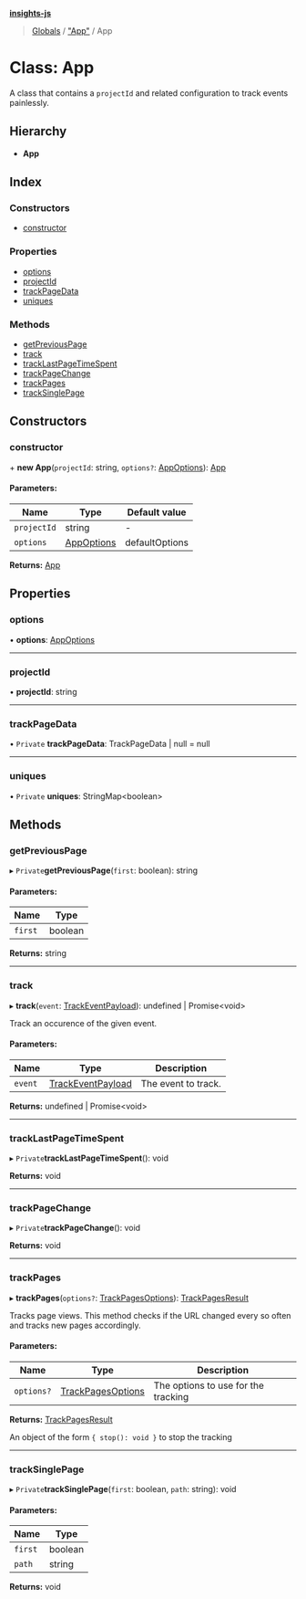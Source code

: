 **[insights-js](../README.md)**

> [Globals](../globals.md) / ["App"](../modules/_app_.md) / App

# Class: App

A class that contains a `projectId` and related configuration to track events painlessly.

## Hierarchy

* **App**

## Index

### Constructors

* [constructor](_app_.app.md#constructor)

### Properties

* [options](_app_.app.md#options)
* [projectId](_app_.app.md#projectid)
* [trackPageData](_app_.app.md#trackpagedata)
* [uniques](_app_.app.md#uniques)

### Methods

* [getPreviousPage](_app_.app.md#getpreviouspage)
* [track](_app_.app.md#track)
* [trackLastPageTimeSpent](_app_.app.md#tracklastpagetimespent)
* [trackPageChange](_app_.app.md#trackpagechange)
* [trackPages](_app_.app.md#trackpages)
* [trackSinglePage](_app_.app.md#tracksinglepage)

## Constructors

### constructor

\+ **new App**(`projectId`: string, `options?`: [AppOptions](../interfaces/_app_.appoptions.md)): [App](_app_.app.md)

#### Parameters:

Name | Type | Default value |
------ | ------ | ------ |
`projectId` | string | - |
`options` | [AppOptions](../interfaces/_app_.appoptions.md) | defaultOptions |

**Returns:** [App](_app_.app.md)

## Properties

### options

•  **options**: [AppOptions](../interfaces/_app_.appoptions.md)

___

### projectId

•  **projectId**: string

___

### trackPageData

• `Private` **trackPageData**: TrackPageData \| null = null

___

### uniques

• `Private` **uniques**: StringMap<boolean\>

## Methods

### getPreviousPage

▸ `Private`**getPreviousPage**(`first`: boolean): string

#### Parameters:

Name | Type |
------ | ------ |
`first` | boolean |

**Returns:** string

___

### track

▸ **track**(`event`: [TrackEventPayload](../interfaces/_app_.trackeventpayload.md)): undefined \| Promise<void\>

Track an occurence of the given event.

#### Parameters:

Name | Type | Description |
------ | ------ | ------ |
`event` | [TrackEventPayload](../interfaces/_app_.trackeventpayload.md) | The event to track.  |

**Returns:** undefined \| Promise<void\>

___

### trackLastPageTimeSpent

▸ `Private`**trackLastPageTimeSpent**(): void

**Returns:** void

___

### trackPageChange

▸ `Private`**trackPageChange**(): void

**Returns:** void

___

### trackPages

▸ **trackPages**(`options?`: [TrackPagesOptions](../interfaces/_app_.trackpagesoptions.md)): [TrackPagesResult](../interfaces/_app_.trackpagesresult.md)

Tracks page views. This method checks if the URL changed every so often and tracks new pages accordingly.

#### Parameters:

Name | Type | Description |
------ | ------ | ------ |
`options?` | [TrackPagesOptions](../interfaces/_app_.trackpagesoptions.md) | The options to use for the tracking  |

**Returns:** [TrackPagesResult](../interfaces/_app_.trackpagesresult.md)

An object of the form `{ stop(): void }` to stop the tracking

___

### trackSinglePage

▸ `Private`**trackSinglePage**(`first`: boolean, `path`: string): void

#### Parameters:

Name | Type |
------ | ------ |
`first` | boolean |
`path` | string |

**Returns:** void
